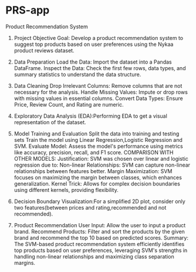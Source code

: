 # PRS-app
Product Recommendation System
1. Project Objective
Goal: Develop a product recommendation system to suggest top products based on user preferences using the Nykaa product reviews dataset.

2. Data Preparation
Load the Data: Import the dataset into a Pandas DataFrame.
Inspect the Data: Check the first few rows, data types, and summary statistics to understand the data structure.

3. Data Cleaning
Drop Irrelevant Columns: Remove columns that are not necessary for the analysis.
Handle Missing Values: Impute or drop rows with missing values in essential columns.
Convert Data Types: Ensure Price, Review Count, and Rating are numeric.

4. Exploratory Data Analysis (EDA):Performing EDA to get a visual representation of the dataset.

5. Model Training and Evaluation
Split the data into training and testing sets Train the model using Linear Regression,Logistic Regression and SVM.
Evaluate Model: Assess the model's performance using metrics like accuracy, precision, recall, and F1 score. COMPARISON WITH OTHER MODELS: Justification: SVM was chosen over linear and logistic regression due to: Non-linear Relationships: SVM can capture non-linear relationships between features better. Margin Maximization: SVM focuses on maximizing the margin between classes, which enhances generalization. Kernel Trick: Allows for complex decision boundaries using different kernels, providing flexibility.

6. Decision Boundary Visualization:For a simplified 2D plot, consider only two features(between prices and rating,recommended and not recommended).

7. Product Recommendation
User Input: Allow the user to input a product brand.
Recommend Products: Filter and sort the products by the given brand and recommend the top 10 based on predicted scores.
Summary: The SVM-based product recommendation system efficiently identifies top products based on user preferences, leveraging SVM's strengths in handling non-linear relationships and maximizing class separation margins.
